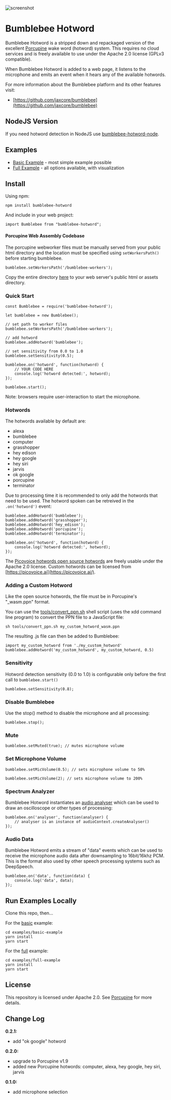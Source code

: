 ![screenshot](logo.png)

# Bumblebee Hotword

Bumblebee Hotword is a stripped down and repackaged version of the excellent [Porcupine](https://github.com/Picovoice/Porcupine) wake word (hotword) system. This requires no cloud services and is freely available to use under the Apache 2.0 license (GPLv3 compatible).

When Bumblebee Hotword is added to a web page, it listens to the microphone and emits an event when it hears any of the available hotwords.

For more information about the Bumblebee platform and its other features visit:

- [https://github.com/jaxcore/bumblebee](https://github.com/jaxcore/bumblebee)

## NodeJS Version

If you need hotword detection in NodeJS use [bumblebee-hotword-node](https://github.com/jaxcore/bumblebee-hotword-node).

## Examples

- [Basic Example](https://jaxcore.github.io/bumblebee-hotword/basic-example/) - most simple example possible
- [Full Example](https://jaxcore.github.io/bumblebee-hotword/full-example/) - all options available, with visualization

## Install

Using npm:

```
npm install bumblebee-hotword
```

And include in your web project:

```
import Bumblebee from "bumblebee-hotword";
```

#### Porcupine Web Assembly Codebase

The porcupine webworker files must be manually served from your public html directory and the location must be specified using `setWorkersPath()` before starting bumblebee.

```
bumblebee.setWorkersPath('/bumblebee-workers');
```

Copy the entire directory [here](https://github.com/jaxcore/bumblebee-hotword/tree/master/bumblebee-workers) to your web server's public html or assets directory.


### Quick Start

```
const Bumblebee = require('bumblebee-hotword');

let bumblebee = new Bumblebee();

// set path to worker files
bumblebee.setWorkersPath('/bumblebee-workers');

// add hotword
bumblebee.addHotword('bumblebee');

// set sensitivity from 0.0 to 1.0
bumblebee.setSensitivity(0.5);

bumblebee.on('hotword', function(hotword) {
	// YOUR CODE HERE
	console.log('hotword detected:', hotword);
});

bumblebee.start();
```

Note: browsers require user-interaction to start the microphone.

### Hotwords

The hotwords available by default are:

* alexa
* bumblebee
* computer
* grasshopper
* hey edison
* hey google
* hey siri
* jarvis
* ok google
* porcupine
* terminator

Due to processing time it is recommended to only add the hotwords that need to be used.  The hotword spoken can be retreived in the `.on('hotword')` event:

```
bumblebee.addHotword('bumblebee');
bumblebee.addHotword('grasshopper');
bumblebee.addHotword('hey_edison');
bumblebee.addHotword('porcupine');
bumblebee.addHotword('terminator');

bumblebee.on('hotword', function(hotword) {
	console.log('hotword detected:', hotword);
});
```

The [Picovoice hotwords open source hotwords](https://github.com/Picovoice/Porcupine/tree/master/resources/keyword_files) are freely usable under the Apache 2.0 license.  Custom hotwords can be licensed from [https://picovoice.ai](https://picovoice.ai/).

### Adding a Custom Hotword

Like the open source hotwords, the file must be in Porcupine's "_wasm.ppn" format.

You can use the [tools/convert_ppn.sh](tools/convert_ppn.sh) shell script (uses the xdd command line program) to convert the PPN file to a JavaScript file:

```
sh tools/convert_ppn.sh my_custom_hotword_wasm.ppn
```

The resulting .js file can then be added to Bumblebee:

```
import my_custom_hotword from './my_custom_hotword'
bumblebee.addHotword('my_custom_hotword', my_custom_hotword, 0.5)
```


### Sensitivity

Hotword detection sensitivity (0.0 to 1.0) is configurable only before the first call to `bumblebee.start()`

```
bumblebee.setSensitivity(0.8);
```

### Disable Bumblebee

Use the stop() method to disable the microphone and all processing:

```
bumblebee.stop();
```

### Mute

```
bumblebee.setMuted(true); // mutes microphone volume
```

### Set Microphone Volume

```
bumblebee.setMicVolume(0.5); // sets microphone volume to 50%
```

```
bumblebee.setMicVolume(2); // sets microphone volume to 200%
```

### Spectrum Analyzer

Bumblebee Hotword instantiates an [audio analyser](https://developer.mozilla.org/en-US/docs/Web/API/BaseAudioContext/createAnalyser) which can be used to draw an oscilloscope or other types of processing:

```
bumblebee.on('analyser', function(analyser) {
	// analyser is an instance of audioContext.createAnalyser()
});
```

### Audio Data

Bumblebee Hotword emits a stream of "data" events which can be used to receive the microphone audio data after downsampling to 16bit/16khz PCM.  This is the format also used by other speech processing systems such as DeepSpeech.

```
bumblebee.on('data', function(data) {
	console.log('data', data);
});
```


## Run Examples Locally

Clone this repo, then...

For the [basic](https://jaxcore.github.io/bumblebee-hotword/basic-example/) example:

```
cd examples/basic-example
yarn install
yarn start
```

For the [full](https://jaxcore.github.io/bumblebee-hotword/full-example/) example:

```
cd examples/full-example
yarn install
yarn start
```

## License

This repository is licensed under Apache 2.0.  See [Porcupine](https://github.com/Picovoice/Porcupine) for more details.

## Change Log

**0.2.1:**

- add "ok google" hotword

**0.2.0:**

- upgrade to Porcupine v1.9
- added new Porcupine hotwords: computer, alexa, hey google, hey siri, jarvis

**0.1.0:**

- add microphone selection

